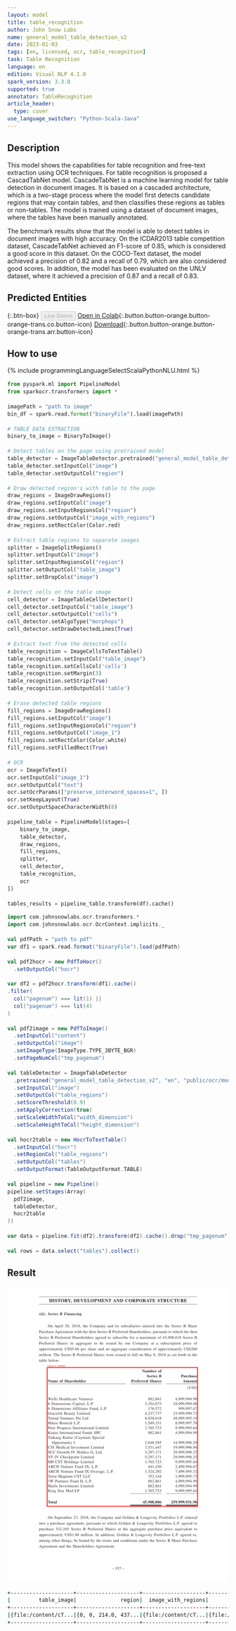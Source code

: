 ```yaml
---
layout: model
title: table_recognition
author: John Snow Labs
name: general_model_table_detection_v2
date: 2023-01-03
tags: [en, licensed, ocr, table_recognition]
task: Table Recognition
language: en
edition: Visual NLP 4.1.0
spark_version: 3.3.0
supported: true
annotator: TableRecognition
article_header:
  type: cover
use_language_switcher: "Python-Scala-Java"
---
```


## Description

This model shows the capabilities for table recognition and free-text extraction using OCR techniques.
For table recognition is proposed a CascadTabNet model. 
CascadeTabNet is a machine learning model for table detection in document images. It is based on a cascaded architecture, which is a two-stage process where the model first detects candidate regions that may contain tables, and then classifies these regions as tables or non-tables. The model is trained using a dataset of document images, where the tables have been manually annotated.

The benchmark results show that the model is able to detect tables in document images with high accuracy.
On the ICDAR2013 table competition dataset, CascadeTabNet achieved an F1-score of 0.85, which is considered a good score in this dataset. On the COCO-Text dataset, the model achieved a precision of 0.82 and a recall of 0.79, which are also considered good scores. In addition, the model has been evaluated on the UNLV dataset, where it achieved a precision of 0.87 and a recall of 0.83.

## Predicted Entities

{:.btn-box}
<button class="button button-orange" disabled>Live Demo</button>
[Open in Colab](https://github.com/JohnSnowLabs/spark-ocr-workshop/blob/master/tutorials/Certification_Trainings/2.2.Spark_OCR_training_Table_recognition.ipynb){:.button.button-orange.button-orange-trans.co.button-icon}
[Download](https://s3.amazonaws.com/auxdata.johnsnowlabs.com/clinical/ocr/general_model_table_detection_v2_en_3.3.0_3.0_1623301511401.zip){:.button.button-orange.button-orange-trans.arr.button-icon}


## How to use

<div class="tabs-box" markdown="1">
{% include programmingLanguageSelectScalaPythonNLU.html %}

```python
from pyspark.ml import PipelineModel
from sparkocr.transformers import *

imagePath = "path to image"
bin_df = spark.read.format("binaryFile").load(imagePath)

# TABLE DATA EXTRACTION
binary_to_image = BinaryToImage()

# Detect tables on the page using pretrained model
table_detector = ImageTableDetector.pretrained("general_model_table_detection_v2", "en", "clinical/ocr")
table_detector.setInputCol("image")
table_detector.setOutputCol("region")

# Draw detected region's with table to the page
draw_regions = ImageDrawRegions()
draw_regions.setInputCol("image")
draw_regions.setInputRegionsCol("region")
draw_regions.setOutputCol("image_with_regions")
draw_regions.setRectColor(Color.red)

# Extract table regions to separate images
splitter = ImageSplitRegions()
splitter.setInputCol("image")
splitter.setInputRegionsCol("region")
splitter.setOutputCol("table_image")
splitter.setDropCols("image")

# Detect cells on the table image
cell_detector = ImageTableCellDetector()
cell_detector.setInputCol("table_image")
cell_detector.setOutputCol("cells")
cell_detector.setAlgoType("morphops")
cell_detector.setDrawDetectedLines(True)

# Extract text from the detected cells 
table_recognition = ImageCellsToTextTable()
table_recognition.setInputCol("table_image")
table_recognition.setCellsCol('cells')
table_recognition.setMargin(3)
table_recognition.setStrip(True)
table_recognition.setOutputCol('table')

# Erase detected table regions
fill_regions = ImageDrawRegions()
fill_regions.setInputCol("image")
fill_regions.setInputRegionsCol("region")
fill_regions.setOutputCol("image_1")
fill_regions.setRectColor(Color.white)
fill_regions.setFilledRect(True)

# OCR
ocr = ImageToText()
ocr.setInputCol("image_1")
ocr.setOutputCol("text")
ocr.setOcrParams(["preserve_interword_spaces=1", ])
ocr.setKeepLayout(True)
ocr.setOutputSpaceCharacterWidth(8)

pipeline_table = PipelineModel(stages=[
    binary_to_image,
    table_detector,
    draw_regions,
    fill_regions,
    splitter,
    cell_detector,
    table_recognition,
    ocr
])

tables_results = pipeline_table.transform(df).cache()
```
```scala
import com.johnsnowlabs.ocr.transformers.*
import com.johnsnowlabs.ocr.OcrContext.implicits._

val pdfPath = "path to pdf"
var df1 = spark.read.format("binaryFile").load(pdfPath)

val pdf2hocr = new PdfToHocr()
  .setOutputCol("hocr")

var df2 = pdf2hocr.transform(df1).cache()
.filter(
  col("pagenum") === lit(1) ||
  col("pagenum") === lit(4)
)

val pdf2image = new PdfToImage()
  .setInputCol("content")
  .setOutputCol("image")
  .setImageType(ImageType.TYPE_3BYTE_BGR)
  .setPageNumCol("tmp_pagenum")
  
val tableDetector = ImageTableDetector
  .pretrained("general_model_table_detection_v2", "en", "public/ocr/models")
  .setInputCol("image")
  .setOutputCol("table_regions")
  .setScoreThreshold(0.9)
  .setApplyCorrection(true)
  .setScaleWidthToCol("width_dimension")
  .setScaleHeightToCol("height_dimension")
  
val hocr2table = new HocrToTextTable()
  .setInputCol("hocr")
  .setRegionCol("table_regions")
  .setOutputCol("tables")
  .setOutputFormat(TableOutputFormat.TABLE)
  
val pipeline = new Pipeline()
pipeline.setStages(Array(
  pdf2image,
  tableDetector,
  hocr2table
))

var data = pipeline.fit(df2).transform(df2).cache().drop("tmp_pagenum")

val rows = data.select("tables").collect()
```
</div>

## Result

![Screenshot](../../_examples_ocr/image9_out.png)

```bash
+--------------------+--------------------+--------------------+--------------------+-------+--------------------+--------------------+--------------------+------+--------------------+--------------------+--------------------+-----------------+---------+--------------------+--------------------+
|         table_image|              region|  image_with_regions|             image_1|pagenum|    modificationTime|                path|               image|length|               cells|        output_image|               table|       confidence|exception|                text|           positions|
+--------------------+--------------------+--------------------+--------------------+-------+--------------------+--------------------+--------------------+------+--------------------+--------------------+--------------------+-----------------+---------+--------------------+--------------------+
|{file:/content/cT...|{0, 0, 214.0, 437...|{file:/content/cT...|{file:/content/cT...|      0|2022-09-28 18:54:...|file:/content/cTD...|{file:/content/cT...|385071|[[[[0, 0, 408, 32...|{file:/content/cT...|{{0, 0, 0.0, 0.0,...|95.43954744611467|     null|                 ...|[{[{ , 0, 170.0, ...|
+--------------------+--------------------+--------------------+--------------------+-------+--------------------+--------------------+--------------------+------+--------------------+--------------------+--------------------+-----------------+---------+--------------------+--------------------+
```
